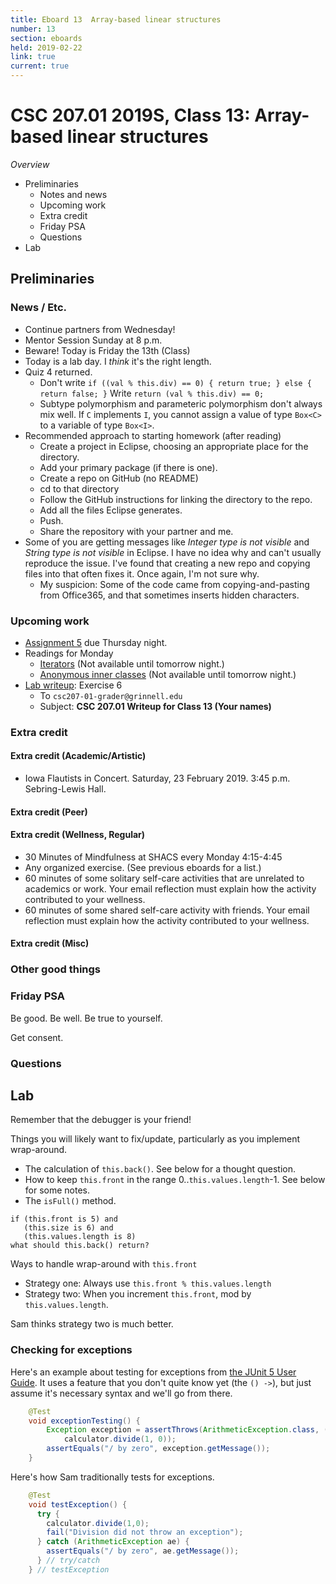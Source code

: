 ```yaml
---
title: Eboard 13  Array-based linear structures
number: 13
section: eboards
held: 2019-02-22
link: true
current: true
---
```

CSC 207.01 2019S, Class 13: Array-based linear structures
==========================================================

_Overview_

* Preliminaries
    * Notes and news
    * Upcoming work
    * Extra credit
    * Friday PSA
    * Questions
* Lab 

Preliminaries
-------------

### News / Etc.

* Continue partners from Wednesday!
* Mentor Session Sunday at 8 p.m.
* Beware!  Today is Friday the 13th (Class)
* Today is a lab day.  I *think* it's the right length.
* Quiz 4 returned.
    * Don't write `if ((val % this.div) == 0) { return true; } else { return false; }`
      Write `return (val % this.div) == 0;`
    * Subtype polymorphism and parameteric polymorphism don't always mix well.
      If `C` implements `I`, you cannot assign a value of type
      `Box<C>` to a variable of type `Box<I>`.
* Recommended approach to starting homework (after reading)
    * Create a project in Eclipse, choosing an appropriate place for
      the directory.
    * Add your primary package (if there is one).
    * Create a repo on GitHub (no README)
    * cd to that directory
    * Follow the GitHub instructions for linking the directory to
      the repo.
    * Add all the files Eclipse generates.
    * Push.
    * Share the repository with your partner and me.
* Some of you are getting messages like *Integer type is not visible*
  and *String type is not visible* in Eclipse.  I have no idea why and
  can't usually reproduce the issue.  I've found that creating a new repo
  and copying files into that often fixes it.  Once again, I'm not sure
  why.
    * My suspicion: Some of the code came from copying-and-pasting from
      Office365, and that sometimes inserts hidden characters.

### Upcoming work

* [Assignment 5](../assignments/assignment05) due Thursday night.
* Readings for Monday
    * [Iterators](../readings/iterators)
      (Not available until tomorrow night.)
    * [Anonymous inner classes](../readings/anonymous-inner-classes)
      (Not available until tomorrow night.)
* [Lab writeup](../writeups/writeup13): Exercise 6
    * To `csc207-01-grader@grinnell.edu`
    * Subject: **CSC 207.01 Writeup for Class 13 (Your names)**

### Extra credit

#### Extra credit (Academic/Artistic)

* Iowa Flautists in Concert.  Saturday, 23 February 2019.
  3:45 p.m. Sebring-Lewis Hall.

#### Extra credit (Peer)

#### Extra credit (Wellness, Regular)

* 30 Minutes of Mindfulness at SHACS every Monday 4:15-4:45
* Any organized exercise.  (See previous eboards for a list.)
* 60 minutes of some solitary self-care activities that are unrelated to 
  academics or work.  Your email reflection must explain how
  the activity contributed to your wellness.
* 60 minutes of some shared self-care activity with friends.  Your email 
  reflection must explain how the activity contributed to your wellness.

#### Extra credit (Misc)

### Other good things

### Friday PSA

Be good.  Be well.  Be true to yourself.

Get consent.

### Questions

Lab
---

Remember that the debugger is your friend!

Things you will likely want to fix/update, particularly as you implement
wrap-around.

* The calculation of `this.back()`.  See below for a thought question.
* How to keep `this.front` in the range 0..`this.values.length`-1.  See
  below for some notes.
* The `isFull()` method.

```text
if (this.front is 5) and
   (this.size is 6) and
   (this.values.length is 8)
what should this.back() return?
```

Ways to handle wrap-around with `this.front`

* Strategy one: Always use `this.front % this.values.length`
* Strategy two: When you increment `this.front`, mod by `this.values.length`.

Sam thinks strategy two is much better.

### Checking for exceptions

Here's an example about testing for exceptions from
[the JUnit 5 User Guide](https://junit.org/junit5/docs/current/user-guide/).
It uses a feature that you don't quite know yet (the `() ->`), but just
assume it's necessary syntax and we'll go from there.

```java
    @Test
    void exceptionTesting() {
        Exception exception = assertThrows(ArithmeticException.class, () ->
            calculator.divide(1, 0));
        assertEquals("/ by zero", exception.getMessage());
    }
```

Here's how Sam traditionally tests for exceptions.

```java
    @Test
    void testException() {
      try {
        calculator.divide(1,0);
        fail("Division did not throw an exception");
      } catch (ArithmeticException ae) {
        assertEquals("/ by zero", ae.getMessage());
      } // try/catch
    } // testException
```
